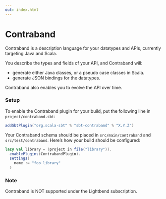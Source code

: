 ```yaml
---
out: index.html
---
```


Contraband
==========

Contraband is a description language for your datatypes and APIs,
currently targeting Java and Scala.

You describe the types and fields of your API,
and Contraband will:

- generate either Java classes, or a pseudo case classes in Scala.
- generate JSON bindings for the datatypes.

Contraband also enables you to evolve the API over time.

### Setup

To enable the Contraband plugin for your build, put the following line in `project/contraband.sbt`:

```scala
addSbtPlugin("org.scala-sbt" % "sbt-contraband" % "X.Y.Z")
```

Your Contraband schema should be placed in `src/main/contraband` and `src/test/contraband`.
Here’s how your build should be configured:

```scala
lazy val library = (project in file("library")).
  enablePlugins(ContrabandPlugin).
  settings(
    name := "foo library"
  )
```

### Note

Contraband is NOT supported under the Lightbend subscription.
